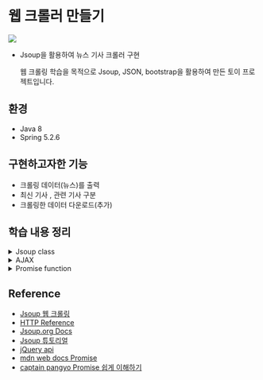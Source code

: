 # 웹 크롤러 만들기

<img src="https://user-images.githubusercontent.com/65080004/158995227-ca963f3b-69b8-4674-9aad-ff2d70b52dc0.png"></img>

- Jsoup을 활용하여 뉴스 기사 크롤러 구현

  웹 크롤링 학습을 목적으로 Jsoup, JSON, bootstrap을 활용하여 만든 토이 프로젝트입니다.

## 환경

- Java 8
- Spring 5.2.6

## 구현하고자한 기능

- 크롤링 데이터(뉴스)를 출력
- 최신 기사 , 관련 기사  구분
- 크롤링한 데이터 다운로드(추가)

## 학습 내용 정리

<details>
<summary>Jsoup class</summary>

- method  
  - public static Connection connect(String url)    
    정의된 요청 URL을 사용하여 새 연결을 만듦  
    웹 URL(http 및 https 프로토콜)만 지원  
  
- Connection Interface  
  - Connection header(String name, String value)  
    요청 헤더 설정  
    
    > 헤더 속성  
    - 참고  
       - ;q= (인자 가중치) : 표현된 선호도 순서로 배치  
         기본 값 1(인자가중치 표현이 없을 경우), 소수점 이하 3자리까지 나타냄, 높은 값 우선  
         [인자 가중치 참고](https://developer.mozilla.org/en-US/docs/Glossary/Quality_values)  
       - Content negotiation : 동일한 URI에서 리소스의 서로 다른 버전을 서브하기 위해 사용되는 메커니즘  
         요청을 받은 서버 측에서 콘텐츠 협상을 통해 header 값에 저장된 요청을 읽어 클라이언트에게 반환  
         [Content negotiation 참고](https://developer.mozilla.org/ko/docs/Web/HTTP/Content_negotiation)  
  
    - Accept : 클라이언트가 이해 할 수 있는 콘텐츠 유형(MIME 유형 Ex> image/jpg)을 나타냄  
      [Accept 기본값 참고](https://developer.mozilla.org/en-US/docs/Web/HTTP/Content_negotiation/List_of_default_Accept_values)   
    - Accept-Encoding : 클라이언트가 이해 할 수 있는 컨텐츠 인코딩이 무엇인지 나타냄  
      ```
      gzip  
      32비트 CRC와 함께 Lempel-Ziv coding (LZ77)를 사용하는 압축 포맷  
      
      deflate
      deflate 압축 알고리즘과 함께 zlib 구조를 사용하는 압축 포맷
      ```
    - Accept-language : 어떤 언어를 클라이언트가 이해할 수 있는지, 그리고 지역 설정 중 어떤 것이 더 선호되는지를 알려줌 
      ```
      표기 형식
      
      language
      Ex> en 
  
      language-locale
      Ex> en-US 
      ```
      [ISO Language Code 참고](http://www.lingoes.net/en/translator/langcode.htm)  
    - connection : 현재의 전송이 완료된 후 네트워크 접속을 유지할지 말지를 제어  
      기본값 : close  
      keep-alive 설정시 연결이 지속되고, 동일 서버에 대한 후속 요청이 가능해짐  
    - get : GET 요청을 실행하고 결과를 파싱(return Document)  
    
  - Connection timeout(int millis)  
    시간 초과 범위를 설정할 수 있음  
    기본 값 : 30초(30000 millis)   
    타임아웃 발생시 SocketTimeoutException 발생  
  - Connection userAgent(String userAgent)  
    요청 헤더에 사용자 에이전트 정보 설정  
    String userAgent - 서버와 네트워크 피어가 요청한 사용자 에이전트의 정보(어플리케이션, 운영 체제, 버전 등)를 식별할 수 있도록 하는 특성 문자열  
    [user-Agent 참고](https://developer.mozilla.org/en-US/docs/Web/HTTP/Headers/User-Agent)    
  - Connection ignoreContentType(boolean ignoreContentType)  
    요청에 따른 응답을 파싱할때 document content-type 무시  
    기본값 : false  
    인식할 수 없는 content-type은 IOException을 발생시킬 수 있음  
</details>
<details>
<summary>AJAX</summary>

 - AJAX : 비동기 자바스크립트와 XML(Asynchronous JavaScript And XML)  
   `서버와의 통신을 위해 XMLHttpRequest 객체를 사용하는 것`  
   
   - XMLHttpRequest : 서버와 상호작용하기 위해 사용되는 객체  
     전체 페이지의 새로고침 없이도 URL 로부터 데이터를 받을 수 있음  
     모든 종류의 데이터를 받을 수 있고, HTTP 이외의 프로토콜도 지원(file, ftp 포함)    
     [XMLHttpRequest 참고](https://developer.mozilla.org/ko/docs/Web/API/XMLHttpRequest)  
   - AJAX 특징  
     ```
     페이지 전체를 리프레쉬 하지 않아도 수행 가능 -> `비동기성` 
     ```
   - 위와 같은 특징을 이용하여 백그라운드 영역에서 서버와 통신하여 받아온 결과를 웹 페이지 일부분에 표시 가능  
   - 동작원리  
     <img src="http://www.tcpschool.com/lectures/img_ajax_ajax_application.png"></img>  
     [출처 - TCP School](http://www.tcpschool.com/ajax/ajax_intro_works)  
   - Property
     |key|설명|
     |:-:|:-:|
     |type|Http 요청 방식 [Get, post]|
     |url|Http 요청이 전송되는 URL이 포함된 문자열|
     |data|서버로 보낼 데이터|
     |success|Http 요청 성공시 호출되는 함수|
     |error|Http 요청 실패시 호출되는 함수|
     |dataType|서버 응답시 예상되는 데이터타입|
     |contentType|서버에 데이터를 보낼 때 사용할 콘텐츠 유형|
     |xhr|XMLHttpRequest 객체 생성을 위한 콜백|
     |xhrFields|XHR 객체에 설정할 fieldName:fieldValue 형식으로 이루어진 값|
     
     [jQuery.ajax() 참고](https://api.jquery.com/jquery.ajax/)    
</details>
<details>
<summary>Promise function</summary>
 
 - Promise : 자바스크립트 비동기 처리에 사용되는 객체  
   비동기 연산이 종료 된 이후 결과 값과 실패 사유를 처리할 수 있음 즉, 동기 메서드 처럼 값을 반환 할 수 있다는 것  
   단, 결과를 반환하는 것이 아니고 미래의 어떤 시점에 결과를 제공하겠다는 `약속(프로미스) 반환`  
     
   참고! 비동기 처리? `특정 코드의 실행이 완료될 때까지 기다리지 않고 다음 코드를 먼저 수행하는 자바스크립트의 특성`  
   
   - 상태(Producer - 함수를 선언한다)  
     - 대기(pending) : 초기 - 비동기 처리 로직이 아직 완료되지 않은 상태  
       ```javascript
       // 예시
       new Promise();
  
       // new Promise() 호출시 콜백 함수 선언 가능하며, 인자는 resolve, reject
       new Promise(function(resolve, reject) {
         // ...
       });
       ```
   	 - 이행(fulfilled) : 연산 성공(resolve) - 비동기 처리가 완료되어 프로미스가 결과 값을 반환해준 상태  
       ```javascript
       // 예시
       new Promise(function(resolve, reject) {
         resolve();
       });
       ```
     - 거부(reject) : 실패(오류발생) - 비동기 처리가 실패하거나 오류가 발생한 상태  
       ```javascript
       // 예시
       new Promise(function(resolve, reject) {
         reject();
       });
       ```
   - Consumer - 함수를 사용한다  
     - then : Promise의 resolve or reject 된 결과를 리턴  
       ```javascript
       // 예시
       function getData() {
         return new Promise(function(resolve, reject) {
           var data = 100;
           resolve(data);
         });
       }

       // resolve()의 결과 값 data를 resolvedData로 받음
       getData().then(function(resolvedData) {
         console.log(resolvedData); // 100
       });
       ```
     - catch : 에러 핸들링  
       ```javascript
       // 예시
       function getData() {
         return new Promise(function(resolve, reject) {
           reject(new Error("Request is failed"));
         });
       }

       // reject()의 결과 값 Error를 err에 받음
       getData().then().catch(function(err) {
         console.log(err); // Error: Request is failed
       });
       ```
     - finally : 성공 실패 상관없이 마지막에 호출
  
   - 처리 흐름  
     <img src="https://developer.mozilla.org/en-US/docs/Web/JavaScript/Reference/Global_Objects/Promise/promises.png"></img>  
     [출처 - mdn web docs](https://developer.mozilla.org/ko/docs/Web/JavaScript/Reference/Global_Objects/Promise)  
</details>

## Reference  
- [Jsoup 웹 크롤링](https://learntutorials.net/ko/jsoup/topic/319/jsoup%EB%A1%9C-%EC%9B%B9-%ED%81%AC%EB%A1%A4%EB%A7%81)  
- [HTTP Reference](https://developer.mozilla.org/en-US/docs/Web/HTTP#reference)  
- [Jsoup.org Docs](https://jsoup.org/apidocs/org/jsoup/Jsoup.html#connect(java.lang.String))  
- [Jsoup 튜토리얼](https://www.javacodeexamples.com/jsoup-tutorial-with-examples/1628)  
- [jQuery api](https://api.jquery.com/)  
- [mdn web docs Promise](https://developer.mozilla.org/ko/docs/Web/JavaScript/Reference/Global_Objects/Promise)  
- [captain pangyo Promise 쉽게 이해하기](https://joshua1988.github.io/web-development/javascript/promise-for-beginners/)   